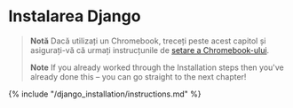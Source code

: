 # Instalarea Django

> **Notă** Dacă utilizați un Chromebook, treceți peste acest capitol și asigurați-vă că urmați instrucțunile de [setare a Chromebook-ului](../chromebook_setup/README.md).
> 
> **Note** If you already worked through the Installation steps then you've already done this – you can go straight to the next chapter!

{% include "/django_installation/instructions.md" %}